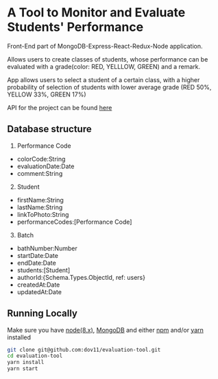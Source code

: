 # A Tool to Monitor and Evaluate Students' Performance

Front-End part of MongoDB-Express-React-Redux-Node application.

Allows users to create classes of students, whose performance can be evaluated with a grade(color: RED, YELLLOW, GREEN) and a remark.

App allows users to select a student of a certain class, with a higher probability of selection of students with lower average grade (RED 50%, YELLOW 33%, GREEN 17%)

API for the project can be found [here](https://github.com/dov11/game-API)  


## Database structure
1. Performance Code
  * colorCode:String
  * evaluationDate:Date
  * comment:String
2. Student
  * firstName:String
  * lastName:String
  * linkToPhoto:String
  * performanceCodes:[Performance Code]
3. Batch
  * bathNumber:Number
  * startDate:Date
  * endDate:Date
  * students:[Student]
  * authorId:{Schema.Types.ObjectId, ref: users}
  * createdAt:Date
  * updatedAt:Date

## Running Locally

Make sure you have [node(8.x)](https://nodejs.org/en/), [MongoDB](https://www.mongodb.com/) and either [npm](https://www.npmjs.com/) and/or [yarn](https://yarnpkg.com/en/) installed

```bash
git clone git@github.com:dov11/evaluation-tool.git
cd evaluation-tool
yarn install
yarn start
```
